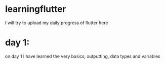 # learningflutter
I will try to upload my daily progress of flutter here
<br>
# day 1:
on day 1 I have learned the very basics, outputting, data types and variables
